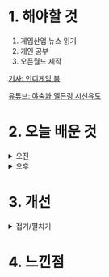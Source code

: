 
# 1. 해야할 것

1. 게임산업 뉴스 읽기 
2. 개인 공부  
3. 오픈월드 제작

[기사: 인디게임 붐](https://www.gameinsight.co.kr/news/articleView.html?idxno=33003)

[유튜브: 야숨과 엘든링 시선유도](https://www.youtube.com/watch?v=eO8CyODLbsM&list=PLNF81cuFgXgNHIAt1o0SwWv2RE37TpuLK)

# 2. 오늘 배운 것

<details>
<summary>오전</summary>

## 오늘의 뉴스
### 인디게임 붐
![image](https://github.com/user-attachments/assets/8481ee30-5b4a-43d7-8518-189bd5d4e051)

인디게임시장이 커지고 있고, 누구나 게임 제작해서 선보일 수 있는 무대가 만들어진다.\
나는 레벨디자인에만 몰입해서 직접 게임을 만드는 데는 생각을 많이 해보지 않았는데\
차기작으로 만들 게임은 공포게임이 좋을 것 같다.

포트폴리오를 만드는 일이 끝나면, 과연 끝날지는 모르겠지만, 스토리와 재미요소를 설계해봐야겠다.
</details>


<details>
<summary>오후</summary>

## 오픈월드 제작
1. 자신의 의지를 가지고 이동하도록 플레이어들을 유도하는 방법
2. 살짝 보여줘서 탐험을 더 즐겁게 만드는 기법
****
### 1. 크기에 따른 인력

![image](https://github.com/user-attachments/assets/9fd25baa-41dc-4d6b-87fb-e47d9c030b46)

![image](https://github.com/user-attachments/assets/8c48a360-dbcd-4992-8567-f9e8aac2b747)

### 2. 목적에 따른 인력

![image](https://github.com/user-attachments/assets/82ebca19-5ef1-4a50-a07b-18483c441dbc)

![image](https://github.com/user-attachments/assets/985e1682-1d91-4cd1-81f3-f5c2663286bb)

### 3. 삼각형 법칙

![image](https://github.com/user-attachments/assets/9a22c682-b2ab-4a80-bfaa-6d85e7259207)

![image](https://github.com/user-attachments/assets/f08cb570-a67c-48f5-952a-167cb7fc26ab)

![image](https://github.com/user-attachments/assets/1b24daa1-7da6-49c2-9bab-77a3ed2de89c)

![image](https://github.com/user-attachments/assets/51ada003-f98b-4530-8092-af2cdac8aa94)

### 4. 제작과정

![image](https://github.com/user-attachments/assets/35df1f53-d40e-4355-ab39-6e0de5a0553a)

![image](https://github.com/user-attachments/assets/b202e951-5cfd-4952-af02-7755c6133d76)

![image](https://github.com/user-attachments/assets/f1561bd2-bd2d-420b-99f3-e6176d0e8ac7)

![image](https://github.com/user-attachments/assets/63bbf944-65ba-4422-953a-fd68ae4a1cb0)

### 5. 적용

![image](https://github.com/user-attachments/assets/c47553c3-f969-4d7d-a96a-1dc734024997)

![image](https://github.com/user-attachments/assets/677e1b7f-4472-46eb-b623-c1277ff1a95c)

![image](https://github.com/user-attachments/assets/a95ecc46-301c-4b38-b3bb-67a6245410cd)

![image](https://github.com/user-attachments/assets/c47863ee-6cc3-4c63-8fcf-58cde3b04b7a)

![image](https://github.com/user-attachments/assets/af57cbc3-9e42-4b04-9b9d-a0b42102d3f0)

![image](https://github.com/user-attachments/assets/f85a9769-8a18-4017-b524-02fe6958d2ac)

![image](https://github.com/user-attachments/assets/839d0bae-3e7a-4df6-a31c-007720ed8d29)

![image](https://github.com/user-attachments/assets/b560732d-a58c-4e06-8340-39175a36700a)

****

![image](https://github.com/user-attachments/assets/3e85f565-42b0-482b-a449-d947375e65d0)

![image](https://github.com/user-attachments/assets/df8f32e8-7b16-4d91-8c56-d380eca3e4ce)

****

![image](https://github.com/user-attachments/assets/942185bb-03eb-40dd-bf49-dc6e8ea9f104)

![image](https://github.com/user-attachments/assets/708685be-c0b4-46fe-adfb-7961973f07d1)

![image](https://github.com/user-attachments/assets/72cfdc9b-ecf3-43c8-a97e-4be2f385daa2)

![image](https://github.com/user-attachments/assets/7bd861e5-7106-46d8-aa98-21d036033eb8)

![image](https://github.com/user-attachments/assets/d100be51-f616-4d2d-a549-c0d2c2d56618)

![image](https://github.com/user-attachments/assets/9c0a1930-a00a-470f-8669-19dec0f4a920)

</details>




# 3. 개선


<details>
<summary>접기/펼치기</summary>


</details>



# 4. 느낀점


